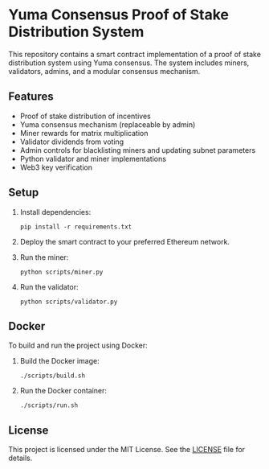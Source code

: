 
# Yuma Consensus Proof of Stake Distribution System

This repository contains a smart contract implementation of a proof of stake distribution system using Yuma consensus. The system includes miners, validators, admins, and a modular consensus mechanism.

## Features

- Proof of stake distribution of incentives
- Yuma consensus mechanism (replaceable by admin)
- Miner rewards for matrix multiplication
- Validator dividends from voting
- Admin controls for blacklisting miners and updating subnet parameters
- Python validator and miner implementations
- Web3 key verification

## Setup

1. Install dependencies:
   ```
   pip install -r requirements.txt
   ```

2. Deploy the smart contract to your preferred Ethereum network.

3. Run the miner:
   ```
   python scripts/miner.py
   ```

4. Run the validator:
   ```
   python scripts/validator.py
   ```

## Docker

To build and run the project using Docker:

1. Build the Docker image:
   ```
   ./scripts/build.sh
   ```

2. Run the Docker container:
   ```
   ./scripts/run.sh
   ```

## License

This project is licensed under the MIT License. See the [LICENSE](LICENSE) file for details.
